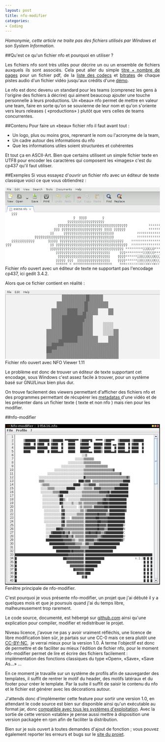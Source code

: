 ```yaml
---
layout: post
title: nfo-modifier
categories:
- Coding
---
```

<em>Homonymie, cette article ne traite pas des fichiers utilisés par Windows et son System Information.</em>

##Qu'est ce qu'un fichier nfo et pourquoi en utiliser ?
<p style="text-align: justify;">Les fichiers nfo sont très utiles pour décrire un ou un ensemble de fichiers auxquels ils sont associés. Cela peut aller du simple <span style="text-decoration: underline;">titre + nombre de pages</span> pour un fichier pdf, de la <span style="text-decoration: underline;">liste des codecs</span> et <span style="text-decoration: underline;">bitrates</span> de chaque pistes audio d'un fichier vidéo jusqu'aux crédits d'une <a title="Demoscene sur Wikipedia" href="http://fr.wikipedia.org/wiki/Sc%C3%A8ne_d%C3%A9mo" target="_blank">démo</a>.

Le nfo est donc devenu un standard pour les teams (comprenez les gens à l'origine des fichiers à décrire) qui aiment beaucoup ajouter une touche personnelle à leurs productions. Un «beau» nfo permet de mettre en valeur une team, faire en sorte qu'on se souvienne de leur nom et qu'on s'oriente vers leurs releases ( «productions» ) plutôt que vers celles de teams concurrentes.

##Contenu
Pour faire un «beau» fichier nfo il faut avant tout :

* Un logo, plus ou moins gros, reprenant le nom ou l'acronyme de la team,
* Un cadre autour des informations du nfo
* Que les informations utiles soient structurées et cohérentes

Et tout ça en ASCII-Art. Bien que certains utilisent un simple fichier texte en UTF8 pour encoder les caractères qui composent les «images» c'est du cp437 qu'il faut utiliser.

##Exemples
Si vous essayez d'ouvrir un fichier nfo avec un éditeur de texte classique voici ce que vous obtiendrez :

![Fichier nfo ouvert avec un éditeur de texte ne supportant pas l'encodage cp437.](/assets/2013/01/nfo_error.png)
Fichier nfo ouvert avec un éditeur de texte ne supportant pas l'encodage cp437, ici gedit 3.4.2.

Alors que ce fichier contient en réalité :

![Fichier nfo ouvert avec NFO Viewer 1.11](/assets/2013/01/nfo_no_error.png)
Fichier nfo ouvert avec NFO Viewer 1.11

Le problème est donc de trouver un éditeur de texte supportant cet encodage, sous Windows c'est assez facile à trouver, pour un système basé sur GNU/Linux bien plus dur.

On trouve facilement des viewers permettant d'afficher des fichiers nfo et des programmes permettant de récupérer les <a title="Metadonnées" href="http://fr.wikipedia.org/wiki/Metadata">metadatas </a>d'une vidéo et de les présenter dans un fichier texte ( texte et non nfo ) mais rien pour les modifier.

##nfo-modifier

![](/assets/2013/01/interface.png)
Fenêtre principale de nfo-modifier.

C'est pourquoi je vous présente nfo-modifier, un projet que j'ai débuté il y a quelques mois et que je poursuis quand j'ai du temps libre, malheureusement trop rarement.

Le code source, documenté, est hébergé sur <a href="https://github.com/AlexandreRio/nfo-modifier">github.com</a> ainsi qu'une explication pour compiler, modifier et redistribuer le projet.

Niveau licence, j'avoue ne pas y avoir vraiment réfléchis, une licence de libre modification bien sûr, je partais sur une CC-0 mais ce sera plutôt une <a href="http://creativecommons.org/licenses/by-nc/3.0/fr/legalcode">CC-BY-NC</a>,  je verrai mieux pour la version 1.0.
À terme l'objectif est donc de permettre et de faciliter au mieux l'édition de fichier nfo, pour le moment nfo-modifier permet de lire et écrire des fichiers facilement : implémentation des fonctions classiques du type «Open», «Save», «Save As…» …

En ce moment je travaille sur un système de profils afin de sauvegarder des templates, il suffit de rentrer le motif du header, des motifs latéraux et du footer pour créer le template. Par la suite il suffit de saisir le contenu du nfo et le fichier est générer avec les décorations autour.

J'attends donc d'implémenter cette feature pour sortir une version 1.0, en attendant le code source est bien sur disponible ainsi qu'un exécutable au format jar, donc <span style="text-decoration: underline;">compatible avec tous les systèmes d'exploitation</span>.
Avec la sortie de cette version «stable» je pense aussi mettre à disposition une version packagée en rpm afin de faciliter la distribution.

Bien sur je suis ouvert à toutes demandes d'ajout de fonction ; vous pouvez également reporter les erreurs et bugs sur le <a href="https://github.com/AlexandreRio/nfo-modifier/issues">site du projet</a>.

